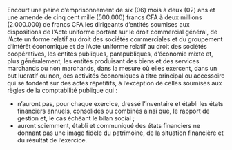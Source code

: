 Encourt une peine d’emprisonnement de six (06) mois à deux (02) ans et une amende de cinq cent mille (500.000) francs CFA à deux millions (2.000.000) de francs CFA les dirigeants d’entités soumises aux dispositions de l’Acte uniforme portant sur le droit commercial général, de l’Acte uniforme relatif au droit des sociétés commerciales et du groupement d’intérêt économique et de l’Acte uniforme relatif au droit des sociétés coopératives, les entités publiques, parapubliques, d’économie mixte et, plus généralement, les entités produisant des biens et des services marchands ou non marchands, dans la mesure où elles exercent, dans un but lucratif ou non, des activités économiques à titre principal ou accessoire qui se fondent sur des actes répétitifs, à l’exception de celles soumises aux règles de la comptabilité publique qui :
- n’auront pas, pour chaque exercice, dressé l’inventaire et établi les états financiers annuels, consolidés ou combinés ainsi que, le rapport de gestion et, le cas échéant le bilan social ;
- auront sciemment, établi et communiqué des états financiers ne donnant pas une image fidèle du patrimoine, de la situation financière et du résultat de l’exercice.